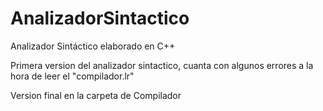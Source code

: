 # AnalizadorSintactico
Analizador Sintáctico elaborado en C++



Primera version del analizador sintactico, cuanta con algunos errores a la hora de leer el "compilador.lr"

Version final en la carpeta de Compilador
